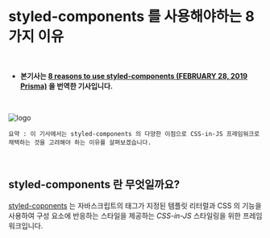 # styled-components 를 사용해야하는 8가지 이유

<br/>

- **본기사는 [8 reasons to use styled-components (FEBRUARY 28, 2019 Prisma)](https://blog.logrocket.com/8-reasons-to-use-styled-components-cf3788f0bb4d/) 을 번역한 기사입니다.**

<br/>

![logo](https://i1.wp.com/storage.googleapis.com/blog-images-backup/1*0wLQ0p3qBo1bBt5km_nUXQ.png?zoom=2&resize=324%2C316&ssl=1)

`요약 : 이 기사에서는 styled-components 의 다양한 이점으로 CSS-in-JS 프레임워크로 채택하는 것을 고려해야 하는 이유를 살펴보겠습니다.`

<br/>

## **styled-components 란 무엇일까요?**

[styled-coponents](https://www.styled-components.com/) 는 자바스크립트의 태그가 지정된 템플릿 리터럴과 CSS 의 기능을
사용하여 구성 요소에 반응하는 스타일을 제공하는 _CSS-in-JS_ 스타일링을 위한 프레임워크입니다.
